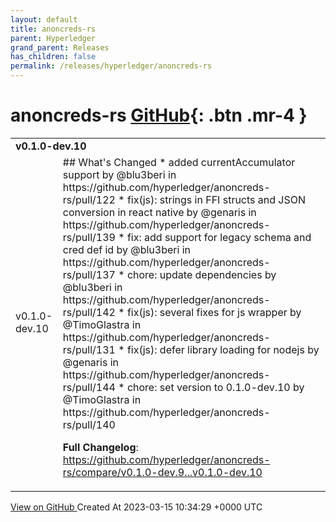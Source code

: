 ```yaml
---
layout: default
title: anoncreds-rs
parent: Hyperledger
grand_parent: Releases
has_children: false
permalink: /releases/hyperledger/anoncreds-rs
---
```


# anoncreds-rs <span class="fs-3 right-align">[GitHub](https://github.com/hyperledger/anoncreds-rs){: .btn .mr-4 }</span>


<div>
    <table>
        <tr>
            <td colspan="2">
                <b>
                    v0.1.0-dev.10
                </b>
            </td>
        </tr>
        <tr>
            <td>
                <span class="chip">
                    v0.1.0-dev.10
                </span>
            </td>
            <td>
                ## What's Changed
* added currentAccumulator support by @blu3beri in https://github.com/hyperledger/anoncreds-rs/pull/122
* fix(js): strings in FFI structs and JSON conversion in react native by @genaris in https://github.com/hyperledger/anoncreds-rs/pull/139
* fix: add support for legacy schema and cred def id by @blu3beri in https://github.com/hyperledger/anoncreds-rs/pull/137
* chore: update dependencies by @blu3beri in https://github.com/hyperledger/anoncreds-rs/pull/142
* fix(js): several fixes for js wrapper by @TimoGlastra in https://github.com/hyperledger/anoncreds-rs/pull/131
* fix(js): defer library loading for nodejs by @genaris in https://github.com/hyperledger/anoncreds-rs/pull/144
* chore: set version to 0.1.0-dev.10 by @TimoGlastra in https://github.com/hyperledger/anoncreds-rs/pull/140


**Full Changelog**: https://github.com/hyperledger/anoncreds-rs/compare/v0.1.0-dev.9...v0.1.0-dev.10
            </td>
        </tr>
    </table>
    <a href="https://github.com/hyperledger/anoncreds-rs/releases/tag/v0.1.0-dev.10" class=".btn">
        View on GitHub
    </a>
    <span class="right-align">
        Created At 2023-03-15 10:34:29 +0000 UTC
    </span>
</div>


